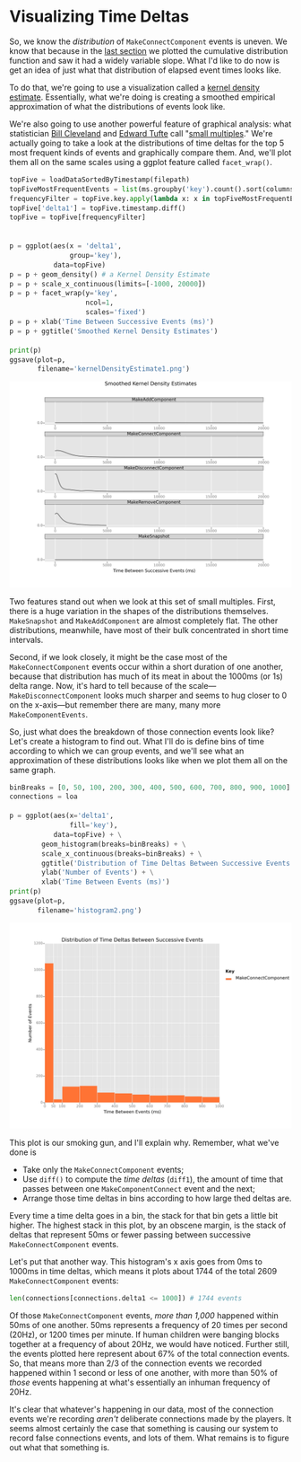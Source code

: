 # Visualizing Time Deltas

So, we know the *distribution* of `MakeConnectComponent` events is uneven. We know that because in the [last section](working_with_time_deltas.html) we plotted the cumulative distribution function and saw it had a widely variable slope. What I'd like to do now is get an idea of just what that distribution of elapsed event times looks like.

To do that, we're going to use a visualization called a [kernel density estimate](http://en.wikipedia.org/wiki/Kernel_density_estimate). Essentially, what we're doing is creating a smoothed empirical approximation of what the distributions of events look like.

We're also going to use another powerful feature of graphical analysis: what statistician [Bill Cleveland](http://cm.bell-labs.com/cm/ms/departments/sia/wsc/) and [Edward Tufte](http://www.amazon.com/The-Visual-Display-Quantitative-Information/dp/0961392142/ref=sr_1_1?ie=UTF8&qid=1401770677&sr=8-1&keywords=visual+display+of+quantitative+information) call "[small multiples](http://www.juiceanalytics.com/writing/better-know-visualization-small-multiples)." We're actually going to take a look at the distributions of time deltas for the top 5 most frequent kinds of events and graphically compare them. And, we'll plot them all on the same scales using a ggplot feature called `facet_wrap()`.

```python
topFive = loadDataSortedByTimestamp(filepath)
topFiveMostFrequentEvents = list(ms.groupby('key').count().sort(columns=['timestamp']).index)[-5:]
frequencyFilter = topFive.key.apply(lambda x: x in topFiveMostFrequentEvents)
topFive['delta1'] = topFive.timestamp.diff()
topFive = topFive[frequencyFilter]


p = ggplot(aes(x = 'delta1',
               group='key'),
           data=topFive)
p = p + geom_density() # a Kernel Density Estimate
p = p + scale_x_continuous(limits=[-1000, 20000])
p = p + facet_wrap(y='key',
                   ncol=1,
                   scales='fixed')
p = p + xlab('Time Between Successive Events (ms)')
p = p + ggtitle('Smoothed Kernel Density Estimates')

print(p)
ggsave(plot=p,
       filename='kernelDensityEstimate1.png')
```

![Small multiples of kernel density estimates](../assets/kernelDensityEstimate.png)

Two features stand out when we look at this set of small multiples. First, there is a huge variation in the shapes of the distributions themselves. `MakeSnapshot` and `MakeAddComponent` are almost completely flat. The other distributions, meanwhile, have most of their bulk concentrated in short time intervals.

Second, if we look closely, it might be the case most of the `MakeConnectComponent` events occur within a short duration of one another, because that distribution has much of its meat in about the 1000ms (or 1s) delta range. Now, it's hard to tell because of the scale—`MakeDisconnectComponent` looks much sharper and seems to hug closer to 0 on the x-axis—but remember there are many, many more `MakeComponentEvents`.

So, just what does the breakdown of those connection events look like? Let's create a histogram to find out. What I'll do is define bins of time according to which we can group events, and we'll see what an approximation of these distributions looks like when we plot them all on the same graph.

```python
binBreaks = [0, 50, 100, 200, 300, 400, 500, 600, 700, 800, 900, 1000]
connections = loa

p = ggplot(aes(x='delta1',
               fill='key'),
           data=topFive) + \
        geom_histogram(breaks=binBreaks) + \
        scale_x_continuous(breaks=binBreaks) + \
        ggtitle('Distribution of Time Deltas Between Successive Events') + \
        ylab('Number of Events') + \
        xlab('Time Between Events (ms)')
print(p)
ggsave(plot=p,
       filename='histogram2.png')
```

![histogram of time delta distributions](../assets/histogram2.png)

This plot is our smoking gun, and I'll explain why. Remember, what we've done is

- Take only the `MakeConnectComponent` events;
- Use `diff()` to compute the *time deltas* (`diff1`), the amount of time that passes between one `MakeComponentConnect` event and the next;
- Arrange those time deltas in bins according to how large thed deltas are.

Every time a time delta goes in a bin, the stack for that bin gets a little bit higher. The highest stack in this plot, by an obscene margin, is the stack of deltas that represent 50ms or fewer passing between successive `MakeConnectComponent` events.

Let's put that another way. This histogram's x axis goes from 0ms to 1000ms in time deltas, which means it plots about 1744 of the total 2609 `MakeConnectComponent` events:

```python
len(connections[connections.delta1 <= 1000]) # 1744 events
```

Of those `MakeConnectComponent` events, *more than 1,000* happened within 50ms of one another. 50ms represents a frequency of 20 times per second (20Hz), or 1200 times per minute. If human children were banging blocks together at a frequency of about 20Hz, we would have noticed. Further still, the events plotted here represent about 67% of the total connection events. So, that means more than 2/3 of the connection events we recorded happened within 1 second or less of one another, with more than 50% of *those* events happening at what's essentially an inhuman frequency of 20Hz.

It's clear that whatever's happening in our data, most of the connection events we're recording *aren't* deliberate connections made by the players. It seems almost certainly the case that something is causing our system to record false connections events, and lots of them. What remains is to figure out what that something is.
